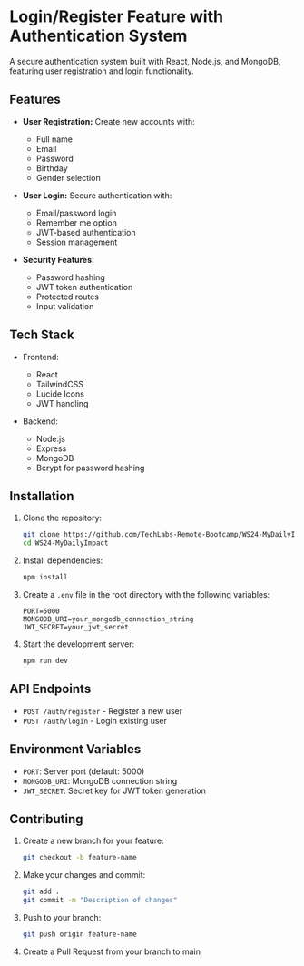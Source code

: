 # Login/Register Feature with Authentication System

A secure authentication system built with React, Node.js, and MongoDB, featuring user registration and login functionality.

## Features

- **User Registration:** Create new accounts with:
  - Full name
  - Email
  - Password
  - Birthday
  - Gender selection

- **User Login:** Secure authentication with:
  - Email/password login
  - Remember me option
  - JWT-based authentication
  - Session management

- **Security Features:**
  - Password hashing
  - JWT token authentication
  - Protected routes
  - Input validation

## Tech Stack

- Frontend:
  - React
  - TailwindCSS
  - Lucide Icons
  - JWT handling

- Backend:
  - Node.js
  - Express
  - MongoDB
  - Bcrypt for password hashing

## Installation

1. Clone the repository:
   ```bash
   git clone https://github.com/TechLabs-Remote-Bootcamp/WS24-MyDailyImpact
   cd WS24-MyDailyImpact
   ```

2. Install dependencies:
   ```bash
   npm install
   ```

3. Create a `.env` file in the root directory with the following variables:
   ```
   PORT=5000
   MONGODB_URI=your_mongodb_connection_string
   JWT_SECRET=your_jwt_secret
   ```

4. Start the development server:
   ```bash
   npm run dev
   ```

## API Endpoints

- `POST /auth/register` - Register a new user
- `POST /auth/login` - Login existing user

## Environment Variables

- `PORT`: Server port (default: 5000)
- `MONGODB_URI`: MongoDB connection string
- `JWT_SECRET`: Secret key for JWT token generation

## Contributing

1. Create a new branch for your feature:
   ```bash
   git checkout -b feature-name
   ```

2. Make your changes and commit:
   ```bash
   git add .
   git commit -m "Description of changes"
   ```

3. Push to your branch:
   ```bash
   git push origin feature-name
   ```

4. Create a Pull Request from your branch to main